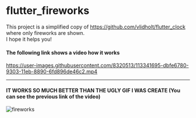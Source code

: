 # flutter_fireworks


This project is a simplified copy of <a>https://github.com/vlidholt/flutter_clock</a> where only fireworks are shown.</br>
I hope it helps you!


<h4>The following link shows a video how it works</h4>

https://user-images.githubusercontent.com/8320513/113341695-dbfe6780-9303-11eb-8890-6fd896de46c2.mp4


____________


 <h4>IT WORKS SO MUCH BETTER THAN THE UGLY GIF I WAS CREATE (You can see the previous link of the video) </h4>

![fireworks](https://user-images.githubusercontent.com/8320513/113341668-d1dc6900-9303-11eb-8bfc-5b9942707455.gif)
